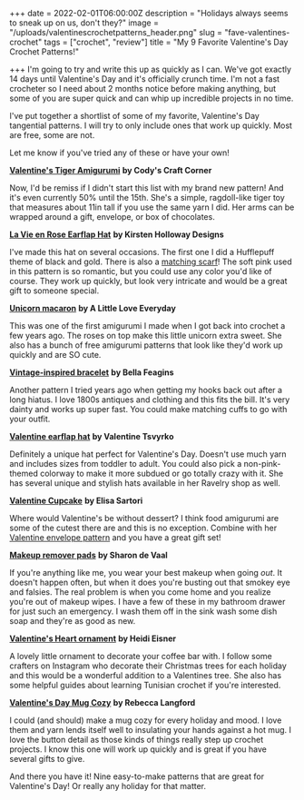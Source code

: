 
+++
date = 2022-02-01T06:00:00Z
description = "Holidays always seems to sneak up on us, don't they?"
image = "/uploads/valentinescrochetpatterns_header.png"
slug = "fave-valentines-crochet"
tags = ["crochet", "review"]
title = "My 9 Favorite Valentine's Day Crochet Patterns!"

+++
I'm going to try and write this up as quickly as I can. We've got exactly 14 days until Valentine's Day and it's officially crunch time. I'm not a fast crocheter so I need about 2 months notice before making anything, but some of you are super quick and can whip up incredible projects in no time.

I've put together a shortlist of some of my favorite, Valentine's Day tangential patterns. I will try to only include ones that work up quickly. Most are free, some are not.

Let me know if you've tried any of these or have your own!

[**Valentine's Tiger Amigurumi**](https://www.ravelry.com/patterns/library/valentines-tiger-amigurumi) **by Cody's Craft Corner**

Now, I'd be remiss if I didn't start this list with my brand new pattern! And it's even currently 50% until the 15th. She's a simple, ragdoll-like tiger toy that measures about 11in tall if you use the same yarn I did. Her arms can be wrapped around a gift, envelope, or box of chocolates.

[**La Vie en Rose Earflap Hat**](https://kirstenhollowaydesigns.com/2016/11/la-vie-en-rose-baby-hat-3-6-months.html) **by Kirsten Holloway Designs**

I've made this hat on several occasions. The first one I did a Hufflepuff theme of black and gold. There is also a [matching scarf](https://kirstenhollowaydesigns.com/2017/11/la-vie-en-rose-free-ladies-crochet-scarf-pattern.html)! The soft pink used in this pattern is so romantic, but you could use any color you'd like of course. They work up quickly, but look very intricate and would be a great gift to someone special.

[**Unicorn macaron**](https://paintitcolorful.blogspot.com/2017/08/unicorn-macaron-amigurumi-pattern.html) **by A Little Love Everyday**

This was one of the first amigurumi I made when I got back into crochet a few years ago. The roses on top make this little unicorn extra sweet. She also has a bunch of free amigurumi patterns that look like they'd work up quickly and are SO cute.

[**Vintage-inspired bracelet**](http://createbellacreate.blogspot.com/2012/01/vintage-inspired-crochet-bracelet.html) **by Bella Feagins**

Another pattern I tried years ago when getting my hooks back out after a long hiatus. I love 1800s antiques and clothing and this fits the bill. It's very dainty and works up super fast. You could make matching cuffs to go with your outfit.

[**Valentine earflap hat**](https://www.ravelry.com/patterns/library/valentine-earflap-hat) **by Valentine Tsvyrko**

Definitely a unique hat perfect for Valentine's Day. Doesn't use much yarn and includes sizes from toddler to adult. You could also pick a non-pink-themed colorway to make it more subdued or go totally crazy with it. She has several unique and stylish hats available in her Ravelry shop as well.

[**Valentine Cupcake**](https://www.ravelry.com/patterns/library/valentine-cupcake) **by Elisa Sartori**

Where would Valentine's be without dessert? I think food amigurumi are some of the cutest there are and this is no exception. Combine with her [Valentine envelope pattern](https://www.etsy.com/listing/1152231602/crochet-pattern-valentine-letter?click_key=ec49b716b47b7350d74898742864b6121faecdf5%3A1152231602&click_sum=e6004c53&ref=shop_home_recs_2&crt=1) and you have a great gift set!

[**Makeup remover pads**](https://www.ravelry.com/patterns/library/make-up-removerpads-puff) **by Sharon de Vaal**

If you're anything like me, you wear your best makeup when going _out_. It doesn't happen often, but when it does you're busting out that smokey eye and falsies. The real problem is when you come home and you realize you're out of makeup wipes. I have a few of these in my bathroom drawer for just such an emergency. I wash them off in the sink wash some dish soap and they're as good as new.

[**Valentine's Heart ornament**](https://www.stonegnome.com/2018/02/a-valentines-heart-for-you.html) **by Heidi Eisner**

A lovely little ornament to decorate your coffee bar with. I follow some crafters on Instagram who decorate their Christmas trees for each holiday and this would be a wonderful addition to a Valentines tree. She also has some helpful guides about learning Tunisian crochet if you're interested.

[**Valentine's Day Mug Cozy**](https://yarnandchai.com/valentines-day-mug-cozy/) **by Rebecca Langford**

I could (and should) make a mug cozy for every holiday and mood. I love them and yarn lends itself well to insulating your hands against a hot mug. I love the button detail as those kinds of things really step up crochet projects. I know this one will work up quickly and is great if you have several gifts to give.

And there you have it! Nine easy-to-make patterns that are great for Valentine's Day! Or really any holiday for that matter.
